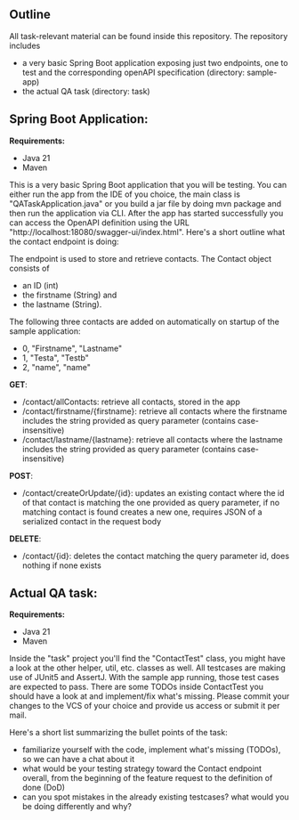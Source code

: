 ## Outline

All task-relevant material can be found inside this repository. The repository includes
- a very basic Spring Boot application exposing just two endpoints, one to test and the corresponding openAPI specification (directory: sample-app)
- the actual QA task (directory: task)

## Spring Boot Application:

**Requirements:**
- Java 21
- Maven

This is a very basic Spring Boot application that you will be testing. You can either run the app from the IDE of you choice, the main class is "QATaskApplication.java" or you build a jar file by doing mvn package and then run the application via CLI. 
After the app has started successfully you can access the OpenAPI definition using the URL "http://localhost:18080/swagger-ui/index.html".
Here's a short outline what the contact endpoint is doing:

The endpoint is used to store and retrieve contacts. The Contact object consists of
- an ID (int)
- the firstname (String) and
- the lastname (String).

The following three contacts are added on automatically on startup of the sample application:

- 0, "Firstname", "Lastname"
- 1, "Testa", "Testb"
- 2, "name", "name"

**GET**:
- /contact/allContacts: retrieve all contacts, stored in the app
- /contact/firstname/{firstname}: retrieve all contacts where the firstname includes the string provided as query parameter (contains case-insensitive)
- /contact/lastname/{lastname}: retrieve all contacts where the lastname includes the string provided as query parameter (contains case-insensitive)

**POST**:
- /contact/createOrUpdate/{id}: updates an existing contact where the id of that contact is matching the one provided as query parameter, if no matching contact is found creates a new one, requires JSON of a serialized contact in the request body

**DELETE**:
- /contact/{id}: deletes the contact matching the query parameter id, does nothing if none exists


## Actual QA task:

**Requirements:**
- Java 21
- Maven

Inside the "task" project you'll find the "ContactTest" class, you might have a look at the
other helper, util, etc. classes as well. All testcases are making use of JUnit5 and AssertJ. With
the sample app running, those test cases are expected to pass. There are some TODOs inside
ContactTest you should have a look at and implement/fix what's missing. Please commit your changes 
to the VCS of your choice and provide us access or submit it per mail.

Here's a short list summarizing the bullet points of the task:
- familiarize yourself with the code, implement what's missing (TODOs), so we can have a chat about it
- what would be your testing strategy toward the Contact endpoint overall, from the beginning of the feature request to the definition of done (DoD)
- can you spot mistakes in the already existing testcases? what would you be doing differently and why?
